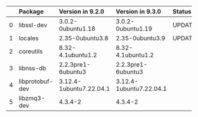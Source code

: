 <!-- markdown-link-check-disable -->

|    | Package         | Version in 9.2.0        | Version in 9.3.0        | Status   |
|---:|:----------------|:------------------------|:------------------------|:---------|
|  0 | libssl-dev      | 3.0.2-0ubuntu1.18       | 3.0.2-0ubuntu1.19       | UPDATED  |
|  1 | locales         | 2.35-0ubuntu3.8         | 2.35-0ubuntu3.9         | UPDATED  |
|  2 | coreutils       | 8.32-4.1ubuntu1.2       | 8.32-4.1ubuntu1.2       |          |
|  3 | libnss-db       | 2.2.3pre1-6ubuntu3      | 2.2.3pre1-6ubuntu3      |          |
|  4 | libprotobuf-dev | 3.12.4-1ubuntu7.22.04.1 | 3.12.4-1ubuntu7.22.04.1 |          |
|  5 | libzmq3-dev     | 4.3.4-2                 | 4.3.4-2                 |          |